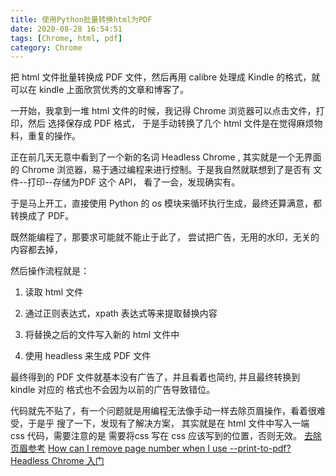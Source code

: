```yaml
---
title: 使用Python批量转换html为PDF
date: 2020-08-28 16:54:51
tags: [Chrome, html, pdf]
category: Chrome
---
```


把 html 文件批量转换成 PDF 文件，然后再用 calibre 处理成 Kindle 的格式，就可以在
kindle 上面欣赏优秀的文章和博客了。

一开始，我拿到一堆 html 文件的时候，我记得 Chrome 浏览器可以点击文件，打印，然后
选择保存成 PDF 格式， 于是手动转换了几个 html 文件是在觉得麻烦物料，重复的操作。

正在前几天无意中看到了一个新的名词 Headless Chrome , 其实就是一个无界面的 Chrome 
浏览器，易于通过编程来进行控制。于是我自然就联想到了是否有 文件--打印--存储为PDF
这个 API， 看了一会，发现确实有。

于是马上开工，直接使用 Python 的 os 模块来循环执行生成，最终还算满意，都转换成了 PDF。

既然能编程了，那要求可能就不能止于此了， 尝试把广告，无用的水印，无关的内容都去掉，
<!--more -->

然后操作流程就是：

1. 读取 html 文件

2. 通过正则表达式，xpath 表达式等来提取替换内容

3. 将替换之后的文件写入新的 html 文件中

4. 使用 headless 来生成 PDF 文件

最终得到的 PDF 文件就基本没有广告了，并且看着也简约, 并且最终转换到 kindle 对应的
格式也不会因为以前的广告导致错位。

代码就先不贴了，有一个问题就是用编程无法像手动一样去除页眉操作，看着很难受，于是乎
搜了一下，发现有了解决方案， 其实就是在 html 文件中写入一端 css 代码，需要注意的是
需要将css 写在 css 应该写到的位置，否则无效。
[去除页眉参考](https://stackoverflow.com/questions/46077392/additional-options-in-chrome-headless-print-to-pdf)
[How can I remove page number when I use --print-to-pdf?](https://github.com/Zenika/alpine-chrome/issues/7)
[Headless Chrome 入门](https://zhuanlan.zhihu.com/p/29207391)
